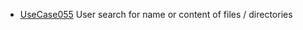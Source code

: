  * [UseCase055](../requirements/UseCase055.md) User search for name or content of files / directories